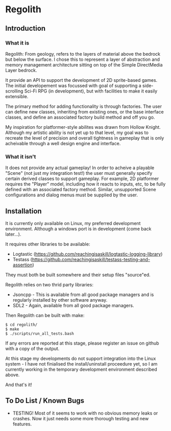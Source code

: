 # Regolith

## Introduction

### What it is

Regolith: From geology, refers to the layers of material above the bedrock but below the surface.
I chose this to represent a layer of abstraction and memory management architecture sitting on top of the Simple DirectMedia Layer bedrock.

It provide an API to support the development of 2D sprite-based games. The initial developement was focussed with goal of supporting a side-scrolling Sci-Fi RPG (in development), but with facilities to make it easily extensible.

The primary method for adding functionality is through factories. The user can define new classes, inheriting from existing ones, or the base interface classes, and define an associated factory build method and off you go.

My inspiration for platformer-style abilites was drawn from Hollow Knight. Although my artistic ability is not yet up to that level, my goal was to recreate the level of precision and overall tightness in gameplay that is only acheivable through a well design engine and interface.

### What it isn't

It does not provide any actual gameplay! In order to acheive a playable "Scene" (not just my integration test!) the user must generally specify certain derived classes to support gameplay.
For example, 2D platformer requires the "Player" model, including how it reacts to inputs, etc, to be fully defined with an associated factory method. Similar, unsupported Scene configurations and dialog menus must be supplied by the user.

## Installation

It is currently only available on Linux, my preferred development environment. Although a windows port is in development (come back later...).

It requires other libraries to be available: 
  - Logtastic (https://github.com/reachingisaskill/logtastic-logging-library)
  - Testass (https://github.com/reachingisaskill/testass-testing-and-assertion)

They must both be built somewhere and their setup files "source"ed.

Regolith relies on two thrid party libraries:
  - Jsoncpp - This is available from all good package managers and is regularly installed by other software anyway.
  - SDL2 - Again, available from all good package managers.

Then Regolith can be built with make:

```
$ cd regolith/
$ make
$ ./scripts/run_all_tests.bash
```

If any errors are reported at this stage, please register an issue on github with a copy of the output.

At this stage my developments do not support integration into the Linux system - I have not finialised the install/uninstall proceedure yet, so I am currently working in the temporary development environment described above.

And that's it!


## To Do List / Known Bugs

- TESTING! Most of it seems to work with no obvious memory leaks or crashes. Now it just needs some more thorough testing and new features.

